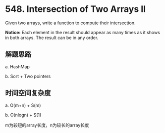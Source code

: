# 548. Intersection of Two Arrays II

Given two arrays, write a function to compute their intersection.

**Notice:** 
Each element in the result should appear as many times as it shows in both arrays.
The result can be in any order.

## 解题思路

a. HashMap 

b. Sort + Two pointers

## 时间空间复杂度
a. O(m+n) + S(m) 

b. O(nlogn) + S(1)

m为较短的array长度，n为较长的array长度

